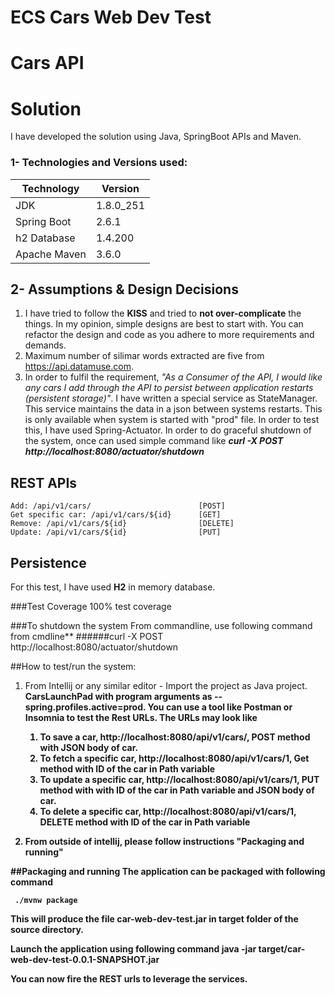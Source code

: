 # ECS Cars Web Dev Test

# Cars API




# Solution
I have developed the solution using Java, SpringBoot APIs and Maven.

### 1- Technologies and Versions used:
| Technology | Version   |  
| ---------- | --------- |  
| JDK        | 1.8.0_251 | 
| Spring Boot| 2.6.1    |  
| h2 Database     | 1.4.200     |  
| Apache Maven     | 3.6.0     |  

## 2- Assumptions & Design Decisions
1. I have tried to follow the <strong>KISS</strong> and tried to <strong>not over-complicate</strong> the things. In my opinion, simple designs are best to start with. You can refactor the design and code as you adhere to more requirements and demands.     
2. Maximum number of silimar words extracted are five from https://api.datamuse.com.
3. In order to fulfil the requirement, _"As a Consumer of the API, I would like any cars I add through the API to persist between application restarts (persistent storage)"_. 
I  have written a special service as StateManager. This service maintains the data in a json between systems restarts. This is only available when system is started with "prod" file. In order to test this, I have used Spring-Actuator. In order to do graceful shutdown of the system, once can used simple command like **_curl -X POST http://localhost:8080/actuator/shutdown_** 

## REST APIs

    Add: /api/v1/cars/                        [POST]  
    Get specific car: /api/v1/cars/${id}      [GET]  
    Remove: /api/v1/cars/${id}                [DELETE]  
    Update: /api/v1/cars/${id}                [PUT]  

## Persistence
For this test, I have used <strong>H2</strong> in memory database.

###Test Coverage
100% test coverage

###To shutdown the system 
From commandline, use following command from cmdline**
######curl -X POST http://localhost:8080/actuator/shutdown

##How to test/run the system:
1. From Intellij or any similar editor - Import the project as Java project. <strong>CarsLaunchPad</string> with program arguments as --spring.profiles.active=prod. You can use a tool like Postman or Insomnia to test the Rest URLs.
The URLs may look like

    1. To save a car, <url>http://localhost:8080/api/v1/cars/<url>, POST method with JSON body of car.   
    2. To fetch a specific car, <url>http://localhost:8080/api/v1/cars/1</url>, Get method with ID of the car in Path variable
    3. To update a specific car, <url>http://localhost:8080/api/v1/cars/1</url>, PUT method with with ID of the car in Path variable and JSON body of car.
    4. To delete a specific car, <url>http://localhost:8080/api/v1/cars/1</url>, DELETE method with ID of the car in Path variable
    
2. From outside of intellij, please follow instructions "Packaging and running"

##Packaging and running
 The application can be packaged with following command
 
     ./mvnw package
     
  This will produce the file car-web-dev-test.jar in target folder of the source directory.
  
  Launch the application using following command
     java -jar target/car-web-dev-test-0.0.1-SNAPSHOT.jar 
  
  You can now fire the REST urls to leverage the services.